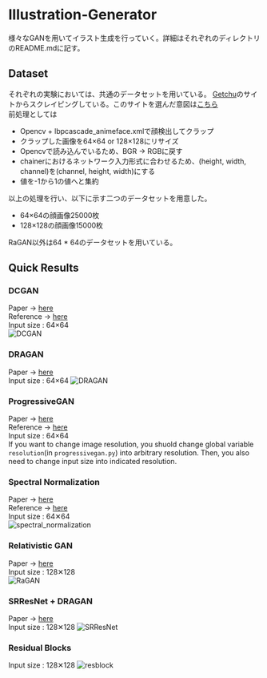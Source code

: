 # Illustration-Generator

様々なGANを用いてイラスト生成を行っていく。詳細はそれぞれのディレクトリのREADME.mdに記す。

## Dataset
それぞれの実験においては、共通のデータセットを用いている。
[Getchu](http://www.getchu.com/)のサイトからスクレイピングしている。このサイトを選んだ意図は[こちら](https://medium.com/@crosssceneofwindff/gan%E3%82%92%E7%94%A8%E3%81%84%E3%81%9F%E3%82%A4%E3%83%A9%E3%82%B9%E3%83%88%E7%94%9F%E6%88%90%E3%81%AE%E3%83%87%E3%83%BC%E3%82%BF%E3%82%BB%E3%83%83%E3%83%88-f2a9171e7ec5)  
前処理としては
- Opencv + lbpcascade_animeface.xmlで顔検出してクラップ
- クラップした画像を64×64 or 128×128にリサイズ
- Opencvで読み込んでいるため、BGR -> RGBに戻す
- chainerにおけるネットワーク入力形式に合わせるため、(height, width, channel)を(channel, height, width)にする
- 値を-1から1の値へと集約

以上の処理を行い、以下に示す二つのデータセットを用意した。
- 64×64の顔画像25000枚
- 128×128の顔画像15000枚

RaGAN以外は64 * 64のデータセットを用いている。  

## Quick Results
### DCGAN  
Paper -> [here](https://arxiv.org/abs/1511.06434 "here")  
Reference -> [here](https://github.com/mattya/chainer-DCGAN/blob/master/DCGAN.py "here")  
Input size : 64×64  
![DCGAN](./DCGAN/result.png)

### DRAGAN  
Paper -> [here](https://arxiv.org/abs/1705.07215 "here")  
Input size : 64×64
![DRAGAN](./DRAGAN/result.png)

### ProgressiveGAN  
Paper -> [here](https://arxiv.org/abs/1710.10196 "here")  
Reference -> [here](https://github.com/pfnet-research/chainer-gan-lib/blob/master/progressive "here")  
Input size : 64×64  
If you want to change image resolution, you shuold change global variable `resolution`(in `progressivegan.py`) into arbitrary resolution. Then, you also need to change input size into indicated resolution.

### Spectral Normalization
Paper -> [here](https://openreview.net/pdf?id=B1QRgziT- "here")  
Reference -> [here](https://github.com/pfnet-research/chainer-gan-lib "here")  
Input size : 64✕64  
![spectral_normalization](./spectral_normalization/result.png)

### Relativistic GAN
Paper -> [here](https://arxiv.org/pdf/1807.00734.pdf "here")  
Input size : 128✕128  
![RaGAN](./RaGAN/result.png)

### SRResNet + DRAGAN
Paper -> [here](https://arxiv.org/pdf/1708.05509.pdf)  
Input size : 128✕128
![SRResNet](./srresnet/visualize_77.png)

### Residual Blocks
Input size : 128✕128
![resblock](./resblock/visualize_166.png)
